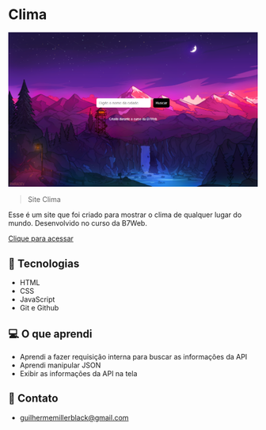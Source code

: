 # Clima

![preview](./images/preview.png)

> Site Clima

Esse é um site que foi criado para mostrar o clima de qualquer lugar do mundo. Desenvolvido no curso da B7Web.

[Clique para acessar](https://guimiiller.github.io/clima/)


## 🚀 Tecnologias

- HTML
- CSS
- JavaScript
- Git e Github


## 💻 O que aprendi

- Aprendi a fazer requisição interna para buscar as informações da API
- Aprendi manipular JSON
- Exibir as informações da API na tela

## 📨 Contato

- guilhermemillerblack@gmail.com